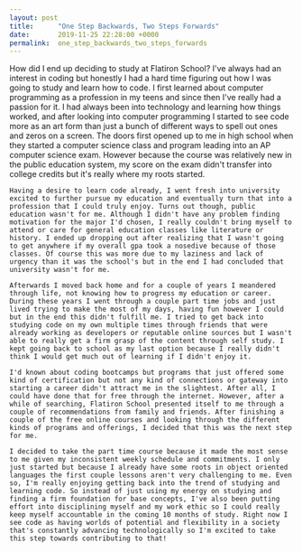 ```yaml
---
layout: post
title:      "One Step Backwards, Two Steps Forwards"
date:       2019-11-25 22:28:00 +0000
permalink:  one_step_backwards_two_steps_forwards
---
```


  How did I end up deciding to study at Flatiron School? I've always had an interest in coding but honestly I had a hard time figuring out how I was going to study and learn how to code. I first learned about computer programming as a profession in my teens and since then I've really had a passion for it. I had always been into technology and learning how things worked, and after looking into computer programming I started to see code more as an art form than just a bunch of different ways to spell out ones and zeros on a screen. The doors first opened up to me in high school when they started a computer science class and program leading into an AP computer science exam. However because the course was relatively new in the public education system, my score on the exam didn't transfer into college credits but it's really where my roots started.
	
	Having a desire to learn code already, I went fresh into university excited to further pursue my education and eventually turn that into a profession that I could truly enjoy. Turns out though, public education wasn't for me. Although I didn't have any problem finding motivation for the major I'd chosen, I really couldn't bring myself to attend or care for general education classes like literature or history. I ended up dropping out after realizing that I wasn't going to get anywhere if my overall gpa took a nosedive because of those classes. Of course this was more due to my laziness and lack of urgency than it was the school's but in the end I had concluded that university wasn't for me.
	
	Afterwards I moved back home and for a couple of years I meandered through life, not knowing how to progress my education or career. During these years I went through a couple part time jobs and just lived trying to make the most of my days, having fun however I could but in the end this didn't fulfill me. I tried to get back into studying code on my own multiple times through friends that were already working as developers or reputable online sources but I wasn't able to really get a firm grasp of the content through self study. I kept going back to school as my last option because I really didn't think I would get much out of learning if I didn't enjoy it.
	
	I'd known about coding bootcamps but programs that just offered some kind of certification but not any kind of connections or gateway into starting a career didn't attract me in the slightest. After all, I could have done that for free through the internet. However, after a while of searching, Flatiron School presented itself to me through a couple of recommendations from family and friends. After finishing a couple of the free online courses and looking through the different kinds of programs and offerings, I decided that this was the next step for me.
	
	I decided to take the part time course because it made the most sense to me given my inconsistent weekly schedule and commitments. I only just started but because I already have some roots in object oriented languages the first couple lessons aren't very challenging to me. Even so, I'm really enjoying getting back into the trend of studying and learning code. So instead of just using my energy on studying and finding a firm foundation for base concepts, I've also been putting effort into disciplining myself and my work ethic so I could really keep myself accountable in the coming 10 months of study. Right now I see code as having worlds of potential and flexibility in a society that's constantly advancing technologically so I'm excited to take this step towards contributing to that!

